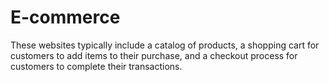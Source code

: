 # E-commerce
These websites typically include a catalog of products, a shopping cart for customers to add items to their purchase, and a checkout process for customers to complete their transactions. 
